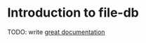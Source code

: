 # Introduction to file-db

TODO: write [great documentation](http://jacobian.org/writing/what-to-write/)
